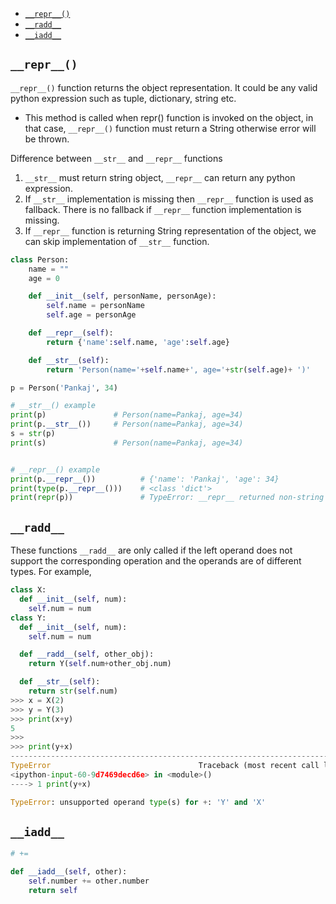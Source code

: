 
- [`__repr__()`](#__repr__)
- [`__radd__`](#__radd__)
- [`__iadd__`](#__iadd__)

## `__repr__()`

`__repr__()` function returns the object representation. It could be any valid python expression such as tuple, dictionary, string etc.
- This method is called when repr() function is invoked on the object, in that case, `__repr__()` function must return a String otherwise error will be thrown.

Difference between `__str__` and `__repr__` functions
1. `__str__` must return string object, `__repr__` can return any python expression.
2. If `__str__` implementation is missing then `__repr__` function is used as fallback. There is no fallback if `__repr__` function implementation is missing.
3. If `__repr__` function is returning String representation of the object, we can skip implementation of `__str__` function.


```py
class Person:
    name = ""
    age = 0

    def __init__(self, personName, personAge):
        self.name = personName
        self.age = personAge

    def __repr__(self):
        return {'name':self.name, 'age':self.age}

    def __str__(self):
        return 'Person(name='+self.name+', age='+str(self.age)+ ')'

p = Person('Pankaj', 34)

# __str__() example
print(p)               # Person(name=Pankaj, age=34)
print(p.__str__())     # Person(name=Pankaj, age=34)
s = str(p)
print(s)               # Person(name=Pankaj, age=34)


# __repr__() example
print(p.__repr__())          # {'name': 'Pankaj', 'age': 34}
print(type(p.__repr__()))    # <class 'dict'>
print(repr(p))               # TypeError: __repr__ returned non-string (type dict)
```



## `__radd__`

These functions `__radd__` are only called if the left operand does not support the corresponding operation and the operands are of different types. For example,

```py
class X:
  def __init__(self, num):
    self.num = num
class Y:
  def __init__(self, num):
    self.num = num

  def __radd__(self, other_obj):
    return Y(self.num+other_obj.num)

  def __str__(self):
    return str(self.num)
>>> x = X(2)
>>> y = Y(3)
>>> print(x+y)
5
>>>
>>> print(y+x)
---------------------------------------------------------------------------
TypeError                                 Traceback (most recent call last)
<ipython-input-60-9d7469decd6e> in <module>()
----> 1 print(y+x)

TypeError: unsupported operand type(s) for +: 'Y' and 'X'
```


## `__iadd__`

```py
# +=

def __iadd__(self, other):
    self.number += other.number
    return self
```
